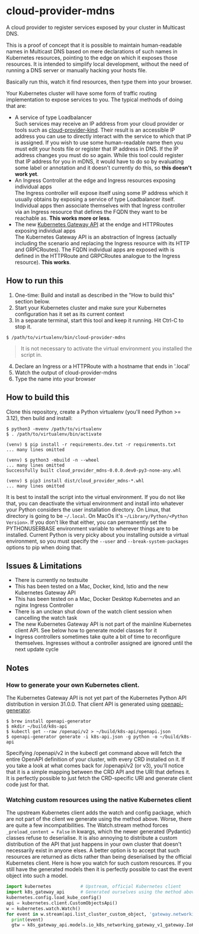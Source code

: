 # cloud-provider-mdns

A cloud provider to register services exposed by your cluster in Multicast DNS.

This is a proof of concept that it is possible to maintain human-readable names in Multicast DNS based on mere
declarations of such names in Kubernetes resources, pointing to the edge on which it exposes those resources. It is
intended to simplify local development, without the need of running a DNS server or manually hacking your hosts file.

Basically run this, watch it find resources, then type them into your browser.

Your Kubernetes cluster will have some form of traffic routing implementation to expose services to you. The typical
methods of doing that are:

* A service of type Loadbalancer  
  Such services may receive an IP address from your cloud provider or tools such as [cloud-provider-kind](https://github.com/kubernetes-sigs/cloud-provider-kind). Their result is an accessible IP address you can use to directly interact with the service to which that IP is assigned. If you wish to use some human-readable name then you must edit your hosts file or register that IP address in DNS. If the IP address changes you must do so again. While this tool could register that IP address for you in mDNS, it would have to do so by evaluating some label or annotation and it doesn't currently do this, so **this doesn't work yet**.
* An Ingress Controller at the edge and Ingress resources exposing individual apps  
  The Ingress controller will expose itself using some IP address which it usually obtains by exposing a service of type Loadbalancer itself. Individual apps then associate themselves with that Ingress controller via an Ingress resource that defines the FQDN they want to be reachable as. **This works more or less**.
* The new [Kubernetes Gateway API](https://gateway-api.sigs.k8s.io) at the endge and HTTPRoutes exposing individual apps  
  The Kubernetes Gateway API is an abstraction of Ingress (actually including the scenario and replacing the Ingress resource with its HTTP and GRPCRoutes). The FQDN individual apps are exposed with is defined in the HTTPRoute and GRPCRoutes analogue to the Ingress resource). **This works**.

## How to run this

1. One-time: Build and install as described in the "How to build this" section below. 
2. Start your Kubernetes cluster and make sure your Kubernetes configuration has it set as its current context
3. In a separate terminal, start this tool and keep it running. Hit Ctrl-C to stop it.

```shell
$ /path/to/virtualenv/bin/cloud-provider-mdns
```

> It is not necessary to activate the virtual environment you installed the script in.

4. Declare an Ingress or a HTTPRoute with a hostname that ends in '.local'
5. Watch the output of cloud-provider-mdns
6. Type the name into your browser

## How to build this

Clone this repository, create a Python virtualenv (you'll need Python >= 3.12), then build and install:

```shell
$ python3 -mvenv /path/to/virtualenv
$ . /path/to/virtualenv/bin/activate

(venv) $ pip install -r requirements.dev.txt -r requirements.txt
... many lines omitted

(venv) $ python3 -mbuild -n --wheel
... many lines omitted
Successfully built cloud_provider_mdns-0.0.0.dev0-py3-none-any.whl

(venv) $ pip3 install dist/cloud_provider_mdns-*.whl
... many lines omitted
```

It is best to install the script into the virtual environment. If you do not like that, you can deactivate the
virtual environment and install into whatever your Python considers the user installation directory. On Linux, that
directory is going to be `~/.local`. On MacOs it's `~/Library/Python/<Python Version>`. If you don't like that either,
you can permanently set the PYTHONUSERBASE environment variable to wherever things are to be installed. Current Python
is very picky about you installing outside a virtual environment, so you must specify the `--user` and 
`--break-system-packages` options to pip when doing that. 

## Issues & Limitations

* There is currently no testsuite
* This has been tested on a Mac, Docker, kind, Istio and the new Kubernetes Gateway API
* This has been tested on a Mac, Docker Desktop Kubernetes and an nginx Ingress Controller
* There is an unclean shut down of the watch client session when cancelling the watch task
* The new Kubernetes Gateway API is not part of the mainline Kubernetes client API. See below how to generate model classes for it
* Ingress controllers sometimes take quite a bit of time to reconfigure themselves. Ingresses without a controller assigned are ignored until the next update cycle

## Notes

### How to generate your own Kubernetes client.

The Kubernetes Gateway API is not yet part of the Kubernetes Python API distribution in version 31.0.0. 
That client API is generated using [openapi-generator](https://openapi-generator.tech).

```shell
$ brew install openapi-generator
$ mkdir ~/build/k8s-api
$ kubectl get --raw /openapi/v2 > ~/build/k8s-api/openapi.json
$ openapi-generator generate -i k8s-api.json -g python -o ~/build/k8s-api
```

Specifying /openapi/v2 in the kubectl get command above will fetch the entire OpenAPI definition of your cluster, with
every CRD installed on it. If you take a look at what comes back for /openapi/v2 (or v3), you'll notice that it is a
simple mapping between the CRD API and the URI that defines it. It is perfectly possible to just fetch the CRD-specific
URI and generate client code just for that.

### Watching custom resources using the native Kubernetes client

The upstream Kubernetes client adds the watch and config package, which are not part of the client we generate using
the method above. Worse, there are quite a few incompatibilities. The Watch.stream method forces 
`_preload_content = False` in kwargs, which the newer generated (Pydantic) classes refuse to deserialise. It is also
annoying to distribute a custom distribution of the API that just happens in your own cluster that doesn't necessarily
exist in anyone elses. A better option is to accept that such resources are returned as dicts rather than being
deserialised by the official Kubernetes client. Here is how you watch for such custom resources. If you still have the
generated models then it is perfectly possible to cast the event object into such a model.

```python
import kubernetes           # Upstream, official Kubernetes client
import k8s_gateway_api      # Generated ourselves using the method above
kubernetes.config.load_kube_config()
api = kubernetes.client.CustomObjectsApi()
w = kubernetes.watch.Watch()
for event in w.stream(api.list_cluster_custom_object, 'gateway.networking.k8s.io', 'v1', 'gateways'):
  print(event)
  gtw = k8s_gateway_api.models.io_k8s_networking_gateway_v1_gateway.IoK8sNetworkingGatewayV1Gateway.model_validate(event['object'])
```

